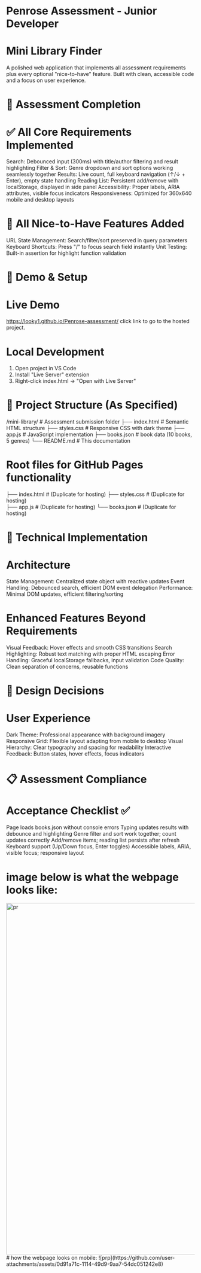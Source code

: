 # Penrose Assessment - Junior Developer
# Mini Library Finder
A polished web application that implements all assessment requirements plus every optional "nice-to-have" feature. Built with clean, accessible code and a focus on user experience.

# 🎯 Assessment Completion
# ✅ All Core Requirements Implemented
Search: Debounced input (300ms) with title/author filtering and result highlighting
Filter & Sort: Genre dropdown and sort options working seamlessly together
Results: Live count, full keyboard navigation (↑/↓ + Enter), empty state handling
Reading List: Persistent add/remove with localStorage, displayed in side panel
Accessibility: Proper labels, ARIA attributes, visible focus indicators
Responsiveness: Optimized for 360x640 mobile and desktop layouts

# 🌟 All Nice-to-Have Features Added
URL State Management: Search/filter/sort preserved in query parameters
Keyboard Shortcuts: Press "/" to focus search field instantly
Unit Testing: Built-in assertion for highlight function validation

# 🚀 Demo & Setup
# Live Demo
https://looky1.github.io/Penrose-assessment/
click link to go to the hosted project.

# Local Development
1. Open project in VS Code
2. Install "Live Server" extension
3. Right-click index.html → "Open with Live Server"

# 📁 Project Structure (As Specified)
/mini-library/          # Assessment submission folder
├── index.html         # Semantic HTML structure
├── styles.css         # Responsive CSS with dark theme
├── app.js            # JavaScript implementation
├── books.json        # book data (10 books, 5 genres)
└── README.md         # This documentation

# Root files for GitHub Pages functionality
├── index.html        # (Duplicate for hosting)
├── styles.css        # (Duplicate for hosting)  
├── app.js           # (Duplicate for hosting)
└── books.json       # (Duplicate for hosting)

# 🔧 Technical Implementation
# Architecture
State Management: Centralized state object with reactive updates
Event Handling: Debounced search, efficient DOM event delegation
Performance: Minimal DOM updates, efficient filtering/sorting

# Enhanced Features Beyond Requirements
Visual Feedback: Hover effects and smooth CSS transitions
Search Highlighting: Robust text matching with proper HTML escaping
Error Handling: Graceful localStorage fallbacks, input validation
Code Quality: Clean separation of concerns, reusable functions

# 🎨 Design Decisions
# User Experience
Dark Theme: Professional appearance with background imagery
Responsive Grid: Flexible layout adapting from mobile to desktop
Visual Hierarchy: Clear typography and spacing for readability
Interactive Feedback: Button states, hover effects, focus indicators

# 📋 Assessment Compliance
# Acceptance Checklist ✅
 Page loads books.json without console errors
 Typing updates results with debounce and highlighting
 Genre filter and sort work together; count updates correctly
 Add/remove items; reading list persists after refresh
 Keyboard support (Up/Down focus, Enter toggles)
 Accessible labels, ARIA, visible focus; responsive layout

 # image below is what the webpage looks like:
 <img width="1762" height="940" alt="pr" src="https://github.com/user-attachments/assets/c5809beb-ef2d-4b70-9b97-719d4ec51efa" />
 # how the webpage looks on mobile:
![prp](https://github.com/user-attachments/assets/0d91a71c-1114-49d9-9aa7-54dc051242e8)


 

 
